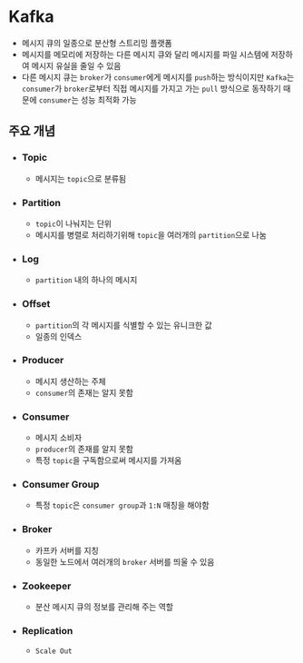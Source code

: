 # Kafka

- 메시지 큐의 일종으로 분산형 스트리밍 플랫폼
- 메시지를 메모리에 저장하는 다른 메시지 큐와 달리 메시지를 파일 시스템에 저장하여 메시지 유실을 줄일 수 있음
- 다른 메시지 큐는 `broker`가 `consumer`에게 메시지를 `push`하는 방식이지만 `Kafka`는 `consumer`가 `broker`로부터 직접 메시지를 가지고 가는 `pull` 방식으로 동작하기 때문에 `consumer`는 성능 최적화 가능

## 주요 개념

- ### Topic
  - 메시지는 `topic`으로 분류됨
- ### Partition
  - `topic`이 나눠지는 단위
  - 메시지를 병렬로 처리하기위해 `topic`을 여러개의 `partition`으로 나눔
- ### Log
  - `partition` 내의 하나의 메시지
- ### Offset
  - `partition`의 각 메시지를 식별할 수 있는 유니크한 값
  - 일종의 인덱스
- ### Producer
  - 메시지 생산하는 주체
  - `consumer`의 존재는 알지 못함
- ### Consumer
  - 메시지 소비자
  - `producer`의 존재를 알지 못함
  - 특정 `topic`을 구독함으로써 메시지를 가져옴
- ### Consumer Group
  - 특정 `topic`은 `consumer group`과 `1:N` 매칭을 해야함
- ### Broker
  - 카프카 서버를 지칭
  - 동일한 노드에서 여러개의 `broker` 서버를 띄울 수 있음
- ### Zookeeper
  - 분산 메시지 큐의 정보를 관리해 주는 역할
- ### Replication
  - `Scale Out`
